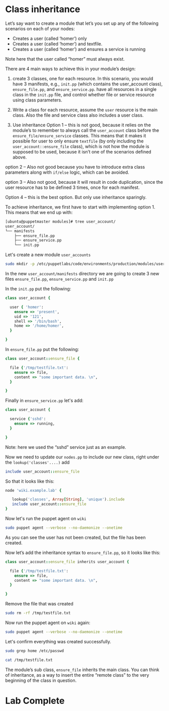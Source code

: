 # Class inheritance

Let’s say want to create a module that let’s you set up any of the following scenarios on each of your nodes:

* Creates a user (called ‘homer’) only
* Creates a user (called ‘homer’) and textfile.
* Creates a user (called ‘homer’) and ensures a service is running

Note here that the user called “homer” must always exist.

There are 4 main ways to achieve this in your module’s design:

1. create 3 classes, one for each resource. In this scenario, you would have 3 manifests, e.g., `init.pp` (which contains the user_account class), `ensure_file.pp`, and `ensure_service.pp`.
have all resources in a single class in the `init.pp` file, and control whether file or service resource using class parameters.

2. Write a class for each resource, assume the `user` resource is the main class. Also the file and service class also includes a user class.

3. Use inheritance
Option 1 – this is not good, because it relies on the module’s to remember to always call the `user_account` class before the `ensure_file/ensure_service` classes. This means that it makes it possible for user to only ensure `textfile` (by only including the `user_account::ensure_file` class), which is not how the module is supposed to be used, because it isn’t one of the scenarios defined above.

option 2 – Also not good because you have to introduce extra class parameters along with `if/else` logic, which can be avoided.

option 3 – Also not good, because it will result in code duplication, since the user resource has to be defined 3 times, once for each manifest.

Option 4 – this is the best option. But only use inheritance sparingly.

To achieve inheritance, we first have to start with implementing option 1. This means that we end up with:
```bash
[ubuntu@puppetmaster modules]# tree user_account/
user_account/
└── manifests
    ├── ensure_file.pp
    ├── ensure_service.pp
    └── init.pp
```


Let's create a new module `user_accounts`
```bash
sudo mkdir -p /etc/puppetlabs/code/environments/production/modules/user_account/manifests
```

In the new `user_account/manifests` directory we are going to create 3 new files `ensure_file.pp`, `ensure_service.pp` and `init.pp`

In the `init.pp` put the following: 
```ruby
class user_account {

  user { 'homer':
    ensure => 'present',
    uid => '121',
    shell => '/bin/bash',
    home => '/home/homer',
  }

}
```


In `ensure_file.pp` put the following:
```ruby
class user_account::ensure_file {

  file {'/tmp/testfile.txt':
    ensure => file,
    content => "some important data. \n",
  }

}
```

Finally in `ensure_service.pp` let's add: 
```ruby
class user_account {

  service {'sshd':
    ensure => running,
  }

}
```


Note: here we used the “sshd” service just as an example.


Now we need to update our `nodes.pp` to include our new class, right under the `lookup('classes'....)` add 
```ruby
include user_account::ensure_file
```

So that it looks like this: 
```ruby
node 'wiki.example.lab' {

   lookup('classes', Array[String], 'unique').include
   include user_account::ensure_file
}
```

Now let's run the puppet agent on `wiki`
```bash
sudo puppet agent --verbose --no-daemonize --onetime
```


As you can see the user has not been created, but the file has been created.

Now let’s add the inheritance syntax to `ensure_file.pp`, so it looks like this:
```ruby
class user_account::ensure_file inherits user_account {

  file {'/tmp/testfile.txt':
    ensure => file,
    content => "some important data. \n",
  }

}
```

Remove the file that was created 
```bash
sudo rm -rf /tmp/testfile.txt
```

Now run the puppet agent on `wiki` again:
```bash
sudo puppet agent --verbose --no-daemonize --onetime
```

Let's confirm everything was created successfully. 
```bash
sudo grep home /etc/passwd
```

```bash
cat /tmp/testfile.txt
```


The module’s sub class, `ensure_file` inherits the main class. You can think of inheritance, as a way to insert the entire “remote class” to the very beginning of the class in question.

# Lab Complete 